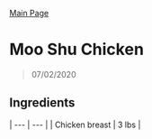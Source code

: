 [Main Page](https://yolanda-ht.github.io/YoloCookBlob/)

# Moo Shu Chicken
> 07/02/2020

## Ingredients
| --- | --- |
| Chicken breast | 3 lbs |

